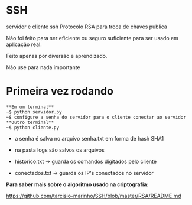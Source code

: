 # SSH
servidor e cliente ssh
Protocolo RSA para troca de chaves publica

Não foi feito para ser eficiente ou seguro suficiente para ser usado em aplicação real.

Feito apenas por diversão e aprendizado.

Não use para nada importante
# Primeira vez rodando
    **Em um terminal**
    ~$ python servidor.py
    ~$ configure a senha do servidor para o cliente conectar ao servidor
    **Outro terminal**
    ~$ python cliente.py
- a senha é salva no arquivo senha.txt em forma de hash SHA1
- na pasta logs são salvos os arquivos 

- historico.txt -> guarda os comandos digitados pelo cliente
- conectados.txt -> guarda os IP's conectados no servidor

**Para saber mais sobre o algoritmo usado na criptografia:**


https://github.com/tarcisio-marinho/SSH/blob/master/RSA/README.md
